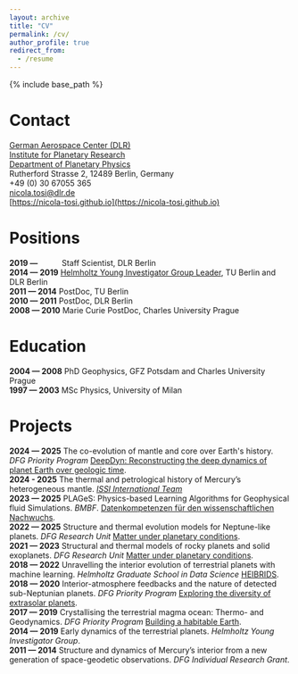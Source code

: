 ```yaml
---
layout: archive
title: "CV"
permalink: /cv/
author_profile: true
redirect_from:
  - /resume
---
```


{% include base_path %}

<!--[Download the full CV](http://nicola-tosi.github.io/files/NicolaTosi_CV.pdf)-->

Contact
======
[German Aerospace Center (DLR)](https://www.dlr.de/EN/Home/home_node.html) \
[Institute for Planetary Research](https://www.dlr.de/pf/en/desktopdefault.aspx/tabid-120/) \
[Department of Planetary Physics](https://www.dlr.de/pf/en/desktopdefault.aspx/tabid-177/326_read-519/) \
Rutherford Strasse 2, 12489 Berlin, Germany \
+49 (0) 30 67055 365 \
<nicola.tosi@dlr.de> \
[https://nicola-tosi.github.io](https://nicola-tosi.github.io)

Positions
======
**2019 —** &nbsp;&nbsp;&nbsp;&nbsp;&nbsp;&nbsp;&nbsp;&nbsp;&nbsp;  Staff Scientist, DLR Berlin \
**2014 — 2019**  [Helmholtz Young Investigator Group Leader](https://www.helmholtz.de/en/career/careers-at-helmholtz/helmholtz-investigator-groups/), TU Berlin and DLR Berlin \
**2011 — 2014**  PostDoc, TU Berlin \
**2010 — 2011**  PostDoc, DLR Berlin \
**2008 — 2010**  Marie Curie PostDoc, Charles University Prague

Education
======
**2004 — 2008**  PhD Geophysics, GFZ Potsdam and Charles University Prague \
**1997 — 2003**  MSc Physics, University of Milan

Projects
======
**2024 — 2025** The co-evolution of mantle and core over Earth's history. *DFG Priority Program* [DeepDyn: Reconstructing the deep dynamics of planet Earth over geologic time](https://www.geo.lmu.de/deepdyn/de/index.html). \
**2024 - 2025** The thermal and petrological history of Mercury’s heterogeneous mantle. [*ISSI International Team*](https://teams.issibern.ch/mercurysmantle/) \
**2023 — 2025** PLAGeS: Physics-based Learning Algorithms for Geophysical fluid Simulations. *BMBF*. [Datenkompetenzen für den wissenschaftlichen Nachwuchs](https://www.bildung-forschung.digital/digitalezukunft/de/wissen/Datenkompetenzen/datenkompetenzen_wissenschaftlichen_nachwuchs/datenkompetenzen_wiss_nachwuchs_node.html). \
**2022 — 2025** Structure and thermal evolution models for Neptune-like planets. *DFG Research Unit* [Matter under planetary conditions](https://www.for2440.uni-rostock.de/home/). \
**2021 — 2023** Structural and thermal models of rocky planets and solid exoplanets. *DFG Research Unit* [Matter under planetary conditions](https://www.for2440.uni-rostock.de/home/). \
**2018 — 2022** Unravelling the interior evolution of terrestrial planets with machine learning. *Helmholtz Graduate School in Data Science* [HEIBRIDS](https://www.heibrids.berlin/). \
**2018 — 2020** Interior-atmosphere feedbacks and the nature of detected sub-Neptunian planets. *DFG Priority Program* [Exploring the diversity of extrasolar planets](http://www-astro.physik.tu-berlin.de/exoplanet-diversity/). \
**2017 — 2019** Crystallising the terrestrial magma ocean: Thermo- and Geodynamics. *DFG Priority Program* [Building a habitable Earth](http://www.habitableearth.uni-koeln.de/). \
**2014 — 2019** Early dynamics of the terrestrial planets. *Helmholtz Young Investigator Group*. \
**2011 — 2014** Structure and dynamics of Mercury’s interior from a new generation of space-geodetic observations. *DFG Individual Research Grant*. 
